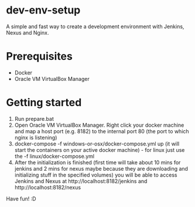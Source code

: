 # dev-env-setup
A simple and fast way to create a development environment with Jenkins, Nexus and Nginx.

# Prerequisites
- Docker
- Oracle VM VirtualBox Manager

# Getting started

1. Run prepare.bat
2. Open Oracle VM VirtualBox Manager. Right click your docker machine and map a host port (e.g. 8182) to the internal port 80 (the port to which nginx is listening)
3. docker-compose -f windows-or-osx/docker-compose.yml up (it will start the containers on your active docker machine) - for linux just use the -f linux/docker-compose.yml
4. After the initialization is finished (first time will take about 10 mins for jenkins and 2 mins for nexus maybe because they are downloading and initializing stuff in the specified volumes) you will be able to access Jenkins and Nexus at http://localhost:8182/jenkins and http://localhost:8182/nexus

Have fun! :D
